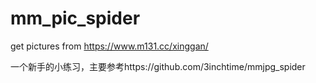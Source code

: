# mm_pic_spider
get pictures from https://www.m131.cc/xinggan/

一个新手的小练习，主要参考https://github.com/3inchtime/mmjpg_spider
